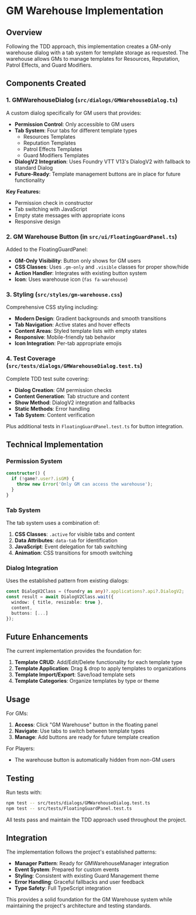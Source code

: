 # GM Warehouse Implementation

## Overview

Following the TDD approach, this implementation creates a GM-only warehouse dialog with a tab system for template storage as requested. The warehouse allows GMs to manage templates for Resources, Reputation, Patrol Effects, and Guard Modifiers.

## Components Created

### 1. GMWarehouseDialog (`src/dialogs/GMWarehouseDialog.ts`)

A custom dialog specifically for GM users that provides:

- **Permission Control**: Only accessible to GM users
- **Tab System**: Four tabs for different template types
  - Resources Templates
  - Reputation Templates
  - Patrol Effects Templates
  - Guard Modifiers Templates
- **DialogV2 Integration**: Uses Foundry VTT V13's DialogV2 with fallback to standard Dialog
- **Future-Ready**: Template management buttons are in place for future functionality

**Key Features:**

- Permission check in constructor
- Tab switching with JavaScript
- Empty state messages with appropriate icons
- Responsive design

### 2. GM Warehouse Button (in `src/ui/FloatingGuardPanel.ts`)

Added to the FloatingGuardPanel:

- **GM-Only Visibility**: Button only shows for GM users
- **CSS Classes**: Uses `.gm-only` and `.visible` classes for proper show/hide
- **Action Handler**: Integrates with existing button system
- **Icon**: Uses warehouse icon (`fas fa-warehouse`)

### 3. Styling (`src/styles/gm-warehouse.css`)

Comprehensive CSS styling including:

- **Modern Design**: Gradient backgrounds and smooth transitions
- **Tab Navigation**: Active states and hover effects
- **Content Areas**: Styled template lists with empty states
- **Responsive**: Mobile-friendly tab behavior
- **Icon Integration**: Per-tab appropriate emojis

### 4. Test Coverage (`src/tests/dialogs/GMWarehouseDialog.test.ts`)

Complete TDD test suite covering:

- **Dialog Creation**: GM permission checks
- **Content Generation**: Tab structure and content
- **Show Method**: DialogV2 integration and fallbacks
- **Static Methods**: Error handling
- **Tab System**: Content verification

Plus additional tests in `FloatingGuardPanel.test.ts` for button integration.

## Technical Implementation

### Permission System

```typescript
constructor() {
  if (!game?.user?.isGM) {
    throw new Error('Only GM can access the warehouse');
  }
}
```

### Tab System

The tab system uses a combination of:

1. **CSS Classes**: `.active` for visible tabs and content
2. **Data Attributes**: `data-tab` for identification
3. **JavaScript**: Event delegation for tab switching
4. **Animation**: CSS transitions for smooth switching

### Dialog Integration

Uses the established pattern from existing dialogs:

```typescript
const DialogV2Class = (foundry as any)?.applications?.api?.DialogV2;
const result = await DialogV2Class.wait({
  window: { title, resizable: true },
  content,
  buttons: [...]
});
```

## Future Enhancements

The current implementation provides the foundation for:

1. **Template CRUD**: Add/Edit/Delete functionality for each template type
2. **Template Application**: Drag & drop to apply templates to organizations
3. **Template Import/Export**: Save/load template sets
4. **Template Categories**: Organize templates by type or theme

## Usage

For GMs:

1. **Access**: Click "GM Warehouse" button in the floating panel
2. **Navigate**: Use tabs to switch between template types
3. **Manage**: Add buttons are ready for future template creation

For Players:

- The warehouse button is automatically hidden from non-GM users

## Testing

Run tests with:

```bash
npm test -- src/tests/dialogs/GMWarehouseDialog.test.ts
npm test -- src/tests/FloatingGuardPanel.test.ts
```

All tests pass and maintain the TDD approach used throughout the project.

## Integration

The implementation follows the project's established patterns:

- **Manager Pattern**: Ready for GMWarehouseManager integration
- **Event System**: Prepared for custom events
- **Styling**: Consistent with existing Guard Management theme
- **Error Handling**: Graceful fallbacks and user feedback
- **Type Safety**: Full TypeScript integration

This provides a solid foundation for the GM Warehouse system while maintaining the project's architecture and testing standards.
